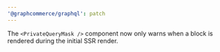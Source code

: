 ```yaml
---
'@graphcommerce/graphql': patch
---
```


The `<PrivateQueryMask />` component now only warns when a block is rendered during the initial SSR render.
